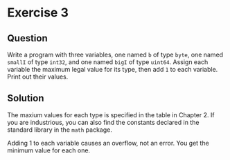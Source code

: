 # Exercise 3

## Question
Write a program with three variables, one named `b` of type `byte`, one named `smallI` of type `int32`, and one named `bigI` of type `uint64`. Assign each variable the maximum legal value for its type, then add `1` to each variable. Print out their values.

## Solution

The maxium values for each type is specified in the table in Chapter 2. If you are industrious, you can also find the constants declared in the standard library in the `math` package.

Adding 1 to each variable causes an overflow, not an error. You get the minimum value for each one. 
